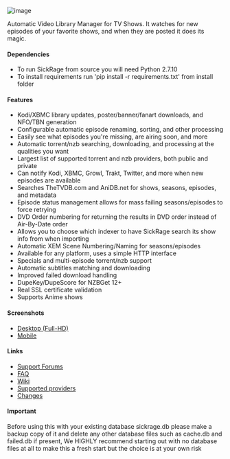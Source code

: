 ![image](https://sickrage.ca/img/logo-stacked.png)

Automatic Video Library Manager for TV Shows. It watches for new episodes of your favorite shows, and when they are posted it does its magic.

#### Dependencies
- To run SickRage from source you will need Python 2.7.10
- To install requirements run 'pip install -r requirements.txt' from install folder

#### Features
 - Kodi/XBMC library updates, poster/banner/fanart downloads, and NFO/TBN generation
 - Configurable automatic episode renaming, sorting, and other processing
 - Easily see what episodes you're missing, are airing soon, and more
 - Automatic torrent/nzb searching, downloading, and processing at the qualities you want
 - Largest list of supported torrent and nzb providers, both public and private
 - Can notify Kodi, XBMC, Growl, Trakt, Twitter, and more when new episodes are available
 - Searches TheTVDB.com and AniDB.net for shows, seasons, episodes, and metadata
 - Episode status management allows for mass failing seasons/episodes to force retrying
 - DVD Order numbering for returning the results in DVD order instead of Air-By-Date order
 - Allows you to choose which indexer to have SickRage search its show info from when importing
 - Automatic XEM Scene Numbering/Naming for seasons/episodes
 - Available for any platform, uses a simple HTTP interface
 - Specials and multi-episode torrent/nzb support
 - Automatic subtitles matching and downloading
 - Improved failed download handling
 - DupeKey/DupeScore for NZBGet 12+
 - Real SSL certificate validation
 - Supports Anime shows

#### Screenshots
- [Desktop (Full-HD)](https://imgur.com/a/4fpBk)
- [Mobile](https://imgur.com/a/WPyG6)

#### Links
- [Support Forums](https://www.sickrage.ca/forums/)
- [FAQ](https://git.sickrage.ca/SiCKRAGE/sickrage/wikis/Frequently-Asked-Questions)
- [Wiki](https://git.sickrage.ca/SiCKRAGE/sickrage/wikis/home)
- [Supported providers](https://git.sickrage.ca/SiCKRAGE/sickrage/wikis/SickRage-Search-Providers)
- [Changes](https://git.sickrage.ca/SiCKRAGE/sickrage/raw/master/changelog.md)

#### Important
Before using this with your existing database sickrage.db please make a backup copy of it and delete any other database files such as cache.db and failed.db if present, We HIGHLY recommend starting out with no database files at all to make this a fresh start but the choice is at your own risk